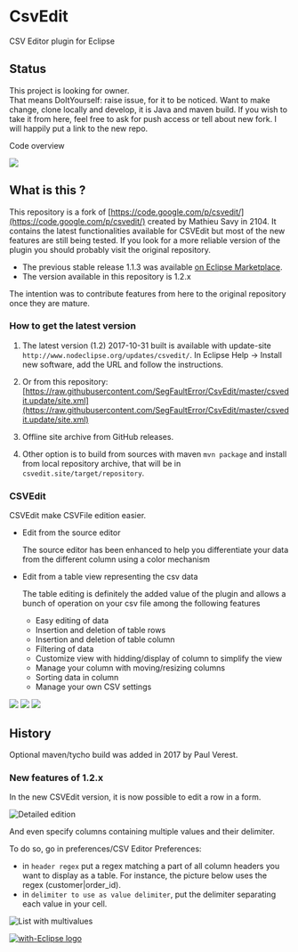 CsvEdit
=======

CSV Editor plugin for Eclipse

## Status

This project is looking for owner.  
That means DoItYourself: raise issue, for it to be noticed. Want to make change, clone locally and develop, it is Java and maven build.
If you wish to take it from here, feel free to ask for push access or tell about new fork. I will happily put a link to the new repo.

Code overview

![](images/code_overview.png)

## What is this ?

This repository is a fork of [https://code.google.com/p/csvedit/](https://code.google.com/p/csvedit/) created by Mathieu Savy in 2104. It contains the latest functionalities available for CSVEdit but most of the new features are still being tested. If you look for a more reliable version of the plugin you should probably visit the original repository.

- The previous stable release 1.1.3 was available [on Eclipse Marketplace](https://marketplace.eclipse.org/content/csv-edit).
- The version available in this repository is 1.2.x

The intention was to contribute features from here to the original repository once they are mature.

### How to get the latest version

1. The latest version (1.2) 2017-10-31 built is available with update-site `http://www.nodeclipse.org/updates/csvedit/`. 
In Eclipse Help -> Install new software, add the URL and follow the instructions.

2. Or from this repository: 
[https://raw.githubusercontent.com/SegFaultError/CsvEdit/master/csvedit.update/site.xml](https://raw.githubusercontent.com/SegFaultError/CsvEdit/master/csvedit.update/site.xml)

3. Offline site archive from GitHub releases.

4. Other option is to build from sources with maven `mvn package` and install from local repository archive, that will be in `csvedit.site/target/repository`.

### CSVEdit

CSVEdit make CSVFile edition easier.

+ Edit from the source editor

	The source editor has been enhanced to help you differentiate your data from the different column using a color mechanism

+ Edit from a table view representing the csv data

	The table editing is definitely the added value of the plugin and allows a bunch of operation on your csv file among the following features

	- Easy editing of data
	- Insertion and deletion of table rows
	- Insertion and deletion of table column
	- Filtering of data
	- Customize view with hidding/display of column to simplify the view
	- Manage your column with moving/resizing columns
	- Sorting data in column
	- Manage your own CSV settings
	
![](images/Editor_Table_Tab.png)
![](images/Editor_Source_Tab.png)
![](images/Preferences.png)	

## History

Optional maven/tycho build was added in 2017 by Paul Verest.

### New features of 1.2.x

In the new CSVEdit version, it is now possible to edit a row in a form.

![Detailed edition](http://www.mathieusavy.com/images/github/CSVEdit-detailed.png "Detailed edition")

And even specify columns containing multiple values and their delimiter.

To do so, go in preferences/CSV Editor Preferences:

+ in `header regex` put a regex matching a part of all column headers you want to display as a table. For instance, the picture below uses the regex (customer|order_id).
+ in `delimiter to use as value delimiter`, put the delimiter separating each value in your cell.

![List with multivalues](http://www.mathieusavy.com/images/github/CSVEdit-multivalues.png "List with multivalues")

<a href="http://with-eclipse.github.io/" target="_blank">
<img alt="with-Eclipse logo" src="http://with-eclipse.github.io/with-eclipse-0.jpg" />
</a>

